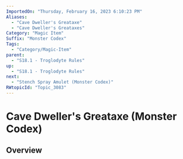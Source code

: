 ```yaml
---
ImportedOn: "Thursday, February 16, 2023 6:10:23 PM"
Aliases:
  - "Cave Dweller's Greataxe"
  - "Cave Dweller's Greataxes"
Category: "Magic Item"
Suffix: "Monster Codex"
Tags:
  - "Category/Magic-Item"
parent:
  - "S18.1 - Troglodyte Rules"
up:
  - "S18.1 - Troglodyte Rules"
next:
  - "Stench Spray Amulet (Monster Codex)"
RWtopicId: "Topic_3083"
---
```

# Cave Dweller's Greataxe (Monster Codex)
## Overview
